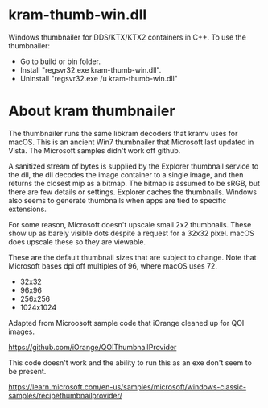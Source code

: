 # kram-thumb-win.dll

Windows thumbnailer for DDS/KTX/KTX2 containers in C++.  To use the thumbnailer:

* Go to build or bin folder.  
* Install "regsvr32.exe kram-thumb-win.dll".  
* Uninstall "regsvr32.exe /u kram-thumb-win.dll"

# About kram thumbnailer

The thumbnailer runs the same libkram decoders that kramv uses for macOS.  This is an ancient Win7 thumbnailer that Microsoft last updated in Vista.  The Microsoft samples didn't work off github.  

A sanitized stream of bytes is supplied by the Explorer thumbnail service to the dll, the dll decodes the image container to a single image, and then returns the closest mip as a bitmap.  The bitmap is assumed to be sRGB, but there are few details or settings.  Explorer caches the thumbnails.  Windows also seems to generate thumbnails when apps are tied to specific extensions.

For some reason, Microsoft doesn't upscale small 2x2 thumbnails.  These show up as barely visible dots despite a request for a 32x32 pixel.  macOS does upscale these so they are viewable.

These are the default thumbnail sizes that are subject to change.  Note that Microsoft bases dpi off multiples of 96, where macOS uses 72.

* 32x32
* 96x96
* 256x256
* 1024x1024

Adapted from Microosoft sample code that iOrange cleaned up for QOI images. 

https://github.com/iOrange/QOIThumbnailProvider

This code doesn't work and the ability to run this as an exe don't seem to be present.

https://learn.microsoft.com/en-us/samples/microsoft/windows-classic-samples/recipethumbnailprovider/

